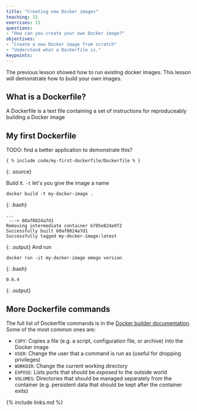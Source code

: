 ```yaml
---
title: "Creating new Docker images"
teaching: 15
exercises: 15
questions:
- "How can you create your own Docker image?"
objectives:
- "Create a new Docker image from scratch"
- "Understand what a Dockerfile is."
keypoints:
---
```


The previous lesson showed how to run existing docker images.
This lesson will demonstrate how to build your own images.

## What is a Dockerfile?

A Dockerfile is a text file containing a set of instructions for reproduceably building a Docker image


## My first Dockerfile
TODO: find a better application to demonstrate this?
~~~
{ % include code/my-first-dockerfile/Dockerfile % }
~~~
{: .source}

Build it. `-t` let's you give the image a name
~~~
docker build -t my-docker-image .
~~~
{: .bash}
~~~
...
 ---> 60af0824a7d1
Removing intermediate container b705e824a9f2
Successfully built 60af0824a7d1
Successfully tagged my-docker-image:latest
~~~
{: .output}
And run
~~~
docker run -it my-docker-image omego version
~~~
{: .bash}
~~~
0.6.4
~~~
{: .output}


## More Dockerfile commands

The full list of Dockerfile commands is in the [Docker builder documentation](https://docs.docker.com/engine/reference/builder/).
Some of the most common ones are:
- `COPY`: Copies a file (e.g. a script, configuration file, or archive) into the Docker image
- `USER`: Change the user that a command is run as (useful for dropping privileges)
- `WORKDIR`: Change the current working directory
- `EXPOSE`: Lists ports that should be *exposed* to the outside world
- `VOLUMES`: Directories that should be managed separately from the container (e.g. persistent data that should be kept after the container exits)


{% include links.md %}
